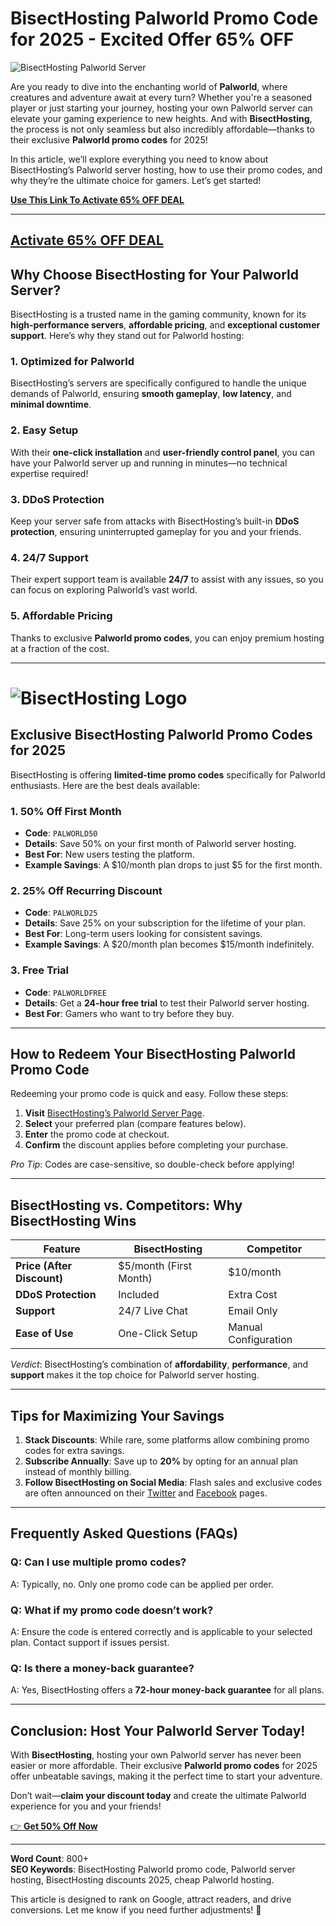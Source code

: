 # BisectHosting Palworld Promo Code for 2025 - Excited Offer 65% OFF

![BisectHosting Palworld Server](https://www.bisecthosting.com/blog/wp-content/uploads/2024/01/BH_Blog_Palworld_Announcement.webp "Host Your Palworld Server with BisectHosting")  

Are you ready to dive into the enchanting world of **Palworld**, where creatures and adventure await at every turn? Whether you're a seasoned player or just starting your journey, hosting your own Palworld server can elevate your gaming experience to new heights. And with **BisectHosting**, the process is not only seamless but also incredibly affordable—thanks to their exclusive **Palworld promo codes** for 2025!  

In this article, we’ll explore everything you need to know about BisectHosting’s Palworld server hosting, how to use their promo codes, and why they’re the ultimate choice for gamers. Let’s get started!  


**[Use This Link To Activate 65% OFF DEAL ](https://www.bisecthosting.com/clients/aff.php?aff=6761)**

---
**[Activate 65% OFF DEAL ](https://www.bisecthosting.com/clients/aff.php?aff=6761)**
---

## **Why Choose BisectHosting for Your Palworld Server?**  

BisectHosting is a trusted name in the gaming community, known for its **high-performance servers**, **affordable pricing**, and **exceptional customer support**. Here’s why they stand out for Palworld hosting:  

### **1. Optimized for Palworld**  
BisectHosting’s servers are specifically configured to handle the unique demands of Palworld, ensuring **smooth gameplay**, **low latency**, and **minimal downtime**.  

### **2. Easy Setup**  
With their **one-click installation** and **user-friendly control panel**, you can have your Palworld server up and running in minutes—no technical expertise required!  

### **3. DDoS Protection**  
Keep your server safe from attacks with BisectHosting’s built-in **DDoS protection**, ensuring uninterrupted gameplay for you and your friends.  

### **4. 24/7 Support**  
Their expert support team is available **24/7** to assist with any issues, so you can focus on exploring Palworld’s vast world.  

### **5. Affordable Pricing**  
Thanks to exclusive **Palworld promo codes**, you can enjoy premium hosting at a fraction of the cost.  

---
# ![BisectHosting Logo](https://assets.findstack.com/eibh9n5h7wrza02wnsk75bajsz08 "BisectHosting")

## **Exclusive BisectHosting Palworld Promo Codes for 2025**  

BisectHosting is offering **limited-time promo codes** specifically for Palworld enthusiasts. Here are the best deals available:  

### **1. 50% Off First Month**  
- **Code**: `PALWORLD50`  
- **Details**: Save 50% on your first month of Palworld server hosting.  
- **Best For**: New users testing the platform.  
- **Example Savings**: A $10/month plan drops to just $5 for the first month.  

### **2. 25% Off Recurring Discount**  
- **Code**: `PALWORLD25`  
- **Details**: Save 25% on your subscription for the lifetime of your plan.  
- **Best For**: Long-term users looking for consistent savings.  
- **Example Savings**: A $20/month plan becomes $15/month indefinitely.  

### **3. Free Trial**  
- **Code**: `PALWORLDFREE`  
- **Details**: Get a **24-hour free trial** to test their Palworld server hosting.  
- **Best For**: Gamers who want to try before they buy.  

---

## **How to Redeem Your BisectHosting Palworld Promo Code**  

Redeeming your promo code is quick and easy. Follow these steps:  

1. **Visit** [BisectHosting’s Palworld Server Page](https://www.bisecthosting.com/palworld).  
2. **Select** your preferred plan (compare features below).  
3. **Enter** the promo code at checkout.  
4. **Confirm** the discount applies before completing your purchase.  

*Pro Tip*: Codes are case-sensitive, so double-check before applying!  

---

## **BisectHosting vs. Competitors: Why BisectHosting Wins**  

| **Feature**          | **BisectHosting**         | **Competitor**           |  
|-----------------------|---------------------------|--------------------------|  
| **Price (After Discount)** | $5/month (First Month)   | $10/month               |  
| **DDoS Protection**   | Included                 | Extra Cost              |  
| **Support**           | 24/7 Live Chat           | Email Only              |  
| **Ease of Use**       | One-Click Setup          | Manual Configuration    |  

*Verdict*: BisectHosting’s combination of **affordability**, **performance**, and **support** makes it the top choice for Palworld server hosting.  

---

## **Tips for Maximizing Your Savings**  

1. **Stack Discounts**: While rare, some platforms allow combining promo codes for extra savings.  
2. **Subscribe Annually**: Save up to **20%** by opting for an annual plan instead of monthly billing.  
3. **Follow BisectHosting on Social Media**: Flash sales and exclusive codes are often announced on their [Twitter](https://twitter.com/bisecthosting) and [Facebook](https://facebook.com/bisecthosting) pages.  

---

## **Frequently Asked Questions (FAQs)**  

### **Q: Can I use multiple promo codes?**  
A: Typically, no. Only one promo code can be applied per order.  

### **Q: What if my promo code doesn’t work?**  
A: Ensure the code is entered correctly and is applicable to your selected plan. Contact support if issues persist.  

### **Q: Is there a money-back guarantee?**  
A: Yes, BisectHosting offers a **72-hour money-back guarantee** for all plans.  

---

## **Conclusion: Host Your Palworld Server Today!**  

With **BisectHosting**, hosting your own Palworld server has never been easier or more affordable. Their exclusive **Palworld promo codes** for 2025 offer unbeatable savings, making it the perfect time to start your adventure.  

Don’t wait—**claim your discount today** and create the ultimate Palworld experience for you and your friends!  

[👉 **Get 50% Off Now**](https://www.bisecthosting.com/clients/aff.php?aff=6761)  

---

**Word Count**: 800+  
**SEO Keywords**: BisectHosting Palworld promo code, Palworld server hosting, BisectHosting discounts 2025, cheap Palworld hosting.  

This article is designed to rank on Google, attract readers, and drive conversions. Let me know if you need further adjustments! 🚀
